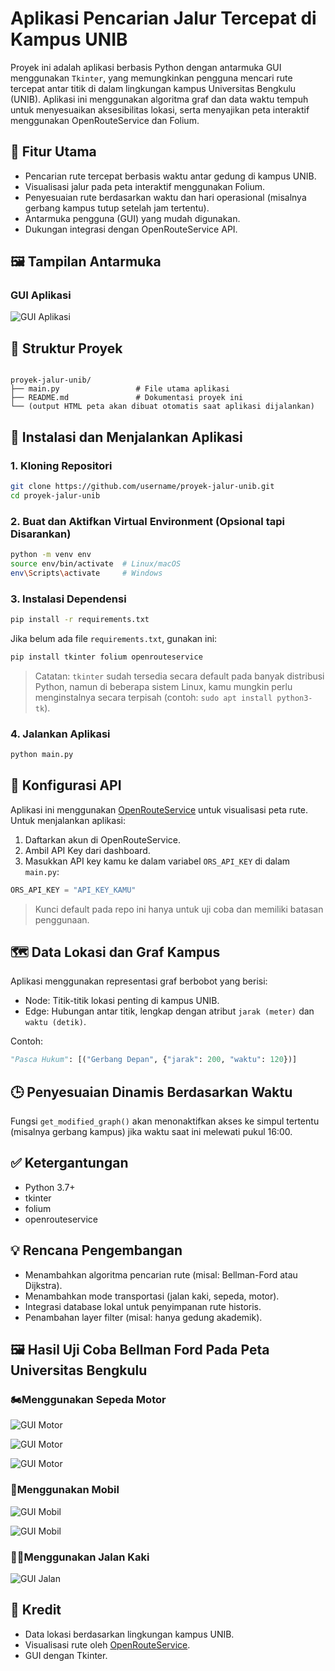 # Aplikasi Pencarian Jalur Tercepat di Kampus UNIB

Proyek ini adalah aplikasi berbasis Python dengan antarmuka GUI menggunakan `Tkinter`, yang memungkinkan pengguna mencari rute tercepat antar titik di dalam lingkungan kampus Universitas Bengkulu (UNIB). Aplikasi ini menggunakan algoritma graf dan data waktu tempuh untuk menyesuaikan aksesibilitas lokasi, serta menyajikan peta interaktif menggunakan OpenRouteService dan Folium.

## 🧭 Fitur Utama

- Pencarian rute tercepat berbasis waktu antar gedung di kampus UNIB.
- Visualisasi jalur pada peta interaktif menggunakan Folium.
- Penyesuaian rute berdasarkan waktu dan hari operasional (misalnya gerbang kampus tutup setelah jam tertentu).
- Antarmuka pengguna (GUI) yang mudah digunakan.
- Dukungan integrasi dengan OpenRouteService API.

## 🖼️ Tampilan Antarmuka

### GUI Aplikasi
![GUI Aplikasi](GUI_AI.png)

## 📂 Struktur Proyek

```

proyek-jalur-unib/
├── main.py                 # File utama aplikasi
├── README.md               # Dokumentasi proyek ini
└── (output HTML peta akan dibuat otomatis saat aplikasi dijalankan)

````

## 🔧 Instalasi dan Menjalankan Aplikasi

### 1. Kloning Repositori

```bash
git clone https://github.com/username/proyek-jalur-unib.git
cd proyek-jalur-unib
````

### 2. Buat dan Aktifkan Virtual Environment (Opsional tapi Disarankan)

```bash
python -m venv env
source env/bin/activate  # Linux/macOS
env\Scripts\activate     # Windows
```

### 3. Instalasi Dependensi

```bash
pip install -r requirements.txt
```

Jika belum ada file `requirements.txt`, gunakan ini:

```bash
pip install tkinter folium openrouteservice
```

> Catatan: `tkinter` sudah tersedia secara default pada banyak distribusi Python, namun di beberapa sistem Linux, kamu mungkin perlu menginstalnya secara terpisah (contoh: `sudo apt install python3-tk`).

### 4. Jalankan Aplikasi

```bash
python main.py
```

## 🔑 Konfigurasi API

Aplikasi ini menggunakan [OpenRouteService](https://openrouteservice.org/) untuk visualisasi peta rute. Untuk menjalankan aplikasi:

1. Daftarkan akun di OpenRouteService.
2. Ambil API Key dari dashboard.
3. Masukkan API key kamu ke dalam variabel `ORS_API_KEY` di dalam `main.py`:

```python
ORS_API_KEY = "API_KEY_KAMU"
```

> Kunci default pada repo ini hanya untuk uji coba dan memiliki batasan penggunaan.

## 🗺️ Data Lokasi dan Graf Kampus

Aplikasi menggunakan representasi graf berbobot yang berisi:

* Node: Titik-titik lokasi penting di kampus UNIB.
* Edge: Hubungan antar titik, lengkap dengan atribut `jarak (meter)` dan `waktu (detik)`.

Contoh:

```python
"Pasca Hukum": [("Gerbang Depan", {"jarak": 200, "waktu": 120})]
```

## 🕒 Penyesuaian Dinamis Berdasarkan Waktu

Fungsi `get_modified_graph()` akan menonaktifkan akses ke simpul tertentu (misalnya gerbang kampus) jika waktu saat ini melewati pukul 16:00.

## ✅ Ketergantungan

* Python 3.7+
* tkinter
* folium
* openrouteservice

## 💡 Rencana Pengembangan

* Menambahkan algoritma pencarian rute (misal: Bellman-Ford atau Dijkstra).
* Menambahkan mode transportasi (jalan kaki, sepeda, motor).
* Integrasi database lokal untuk penyimpanan rute historis.
* Penambahan layer filter (misal: hanya gedung akademik).

## 🖼️ Hasil Uji Coba Bellman Ford Pada Peta Universitas Bengkulu

### 🏍Menggunakan Sepeda Motor
![GUI Motor](Uji_coba_dengan_motor.png)

![GUI Motor](Uji_coba_dengan_motor_2.png)

![GUI Motor](Uji_coba_dengan_motor_3.png)
### 🚗Menggunakan Mobil
![GUI Mobil](Uji_coba_dengan_Mobil.png)

![GUI Mobil](Uji_coba_dengan_Mobil_2.png)
### 🚶‍♂Menggunakan Jalan Kaki
![GUI Jalan](Uji_coba_dengan_jalan_kaki.png)

## 🙌 Kredit

* Data lokasi berdasarkan lingkungan kampus UNIB.
* Visualisasi rute oleh [OpenRouteService](https://openrouteservice.org/).
* GUI dengan Tkinter.
